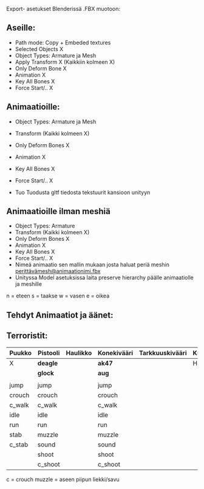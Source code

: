 Export- asetukset Blenderissä .FBX muotoon:
## Aseille: 

- Path mode: Copy + Embeded textures
- Selected Objects X
- Object Types: Armature ja Mesh
- Apply Transform X (Kaikkiin kolmeen X)
- Only Deform Bone X
- Animation X
- Key All Bones X
- Force Start/.. X

## Animaatioille:

- Object Types: Armature ja Mesh
- Transform (Kaikki kolmeen X)
- Only Deform Bones X
- Animation X
- Key All Bones X
- Force Start/.. X

- Tuo Tuodusta gltf tiedosta tekstuurit kansioon unityyn

## Animaatioille ilman meshiä

- Object Types: Armature
- Transform (Kaikki kolmeen X)
- Only Deform Bones X
- Animation X
- Key All Bones X
- Force Start/.. X
- Nimeä animaatio sen mallin mukaan josta haluat periä meshin perittävämesh@animaationimi.fbx
- Unityssa Model asetuksissa laita preserve hierarchy päälle animaatiolle ja meshille


n = eteen
s =  taakse
w = vasen
e = oikea


## Tehdyt Animaatiot ja äänet:
## Terroristit:

| Puukko | Pistooli   | Haulikko | Konekivääri | Tarkkuuskivääri | Kranaatti | Pommi |
| ------ | ---------- | -------- | ----------- | --------------- | --------- | ----- |
| X      | **deagle** |          | **ak47**    |                 | HE???     |       |
|        | **glock**  |          | **aug**     |                 |           |       |
|        |            |          |             |                 |           |       |
| jump   | jump       |          | jump        |                 |           |       |
| crouch | crouch     |          | crouch      |                 |           |       |
| c_walk | c_walk     |          | c_walk      |                 |           |       |
| idle   | idle       |          | idle        |                 |           |       |
| run    | run        |          | run         |                 |           |       |
| stab   | muzzle     |          | muzzle      |                 |           |       |
| c_stab | sound      |          | sound       |                 |           |       |
|        | shoot      |          | shoot       |                 |           |       |
|        | c_shoot    |          | c_shoot     |                 |           |       |

c = crouch
muzzle = aseen piipun liekki/savu
